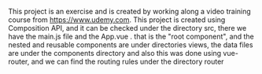 

 This project is an exercise and is created by working along a video training course from https://www.udemy.com. This project is created using Composition API, and it can be checked under the directory src, there we have the main.js file and the App.vue . that is the "root component", and the nested and reusable components are under  directories views, the data files are under the components directory and also this was done using vue-router, and we can find the routing rules under the directory router
